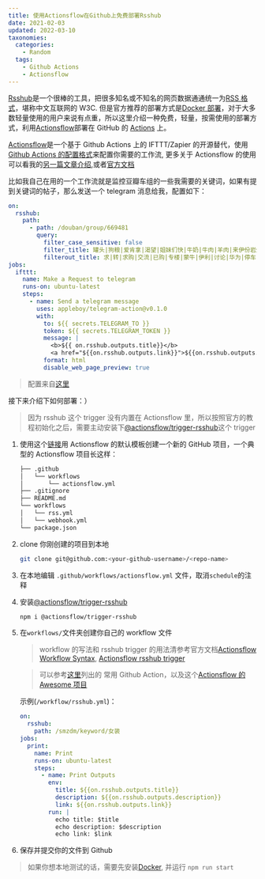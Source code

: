 ```yaml
---
title: 使用Actionsflow在Github上免费部署Rsshub
date: 2021-02-03
updated: 2022-03-10
taxonomies:
  categories:
    - Random
  tags:
    - Github Actions
    - Actionsflow
---
```


[Rsshub](https://github.com/DIYgod/RSSHub)是一个很棒的工具，把很多知名或不知名的网页数据通通统一为[RSS 格式](https://en.wikipedia.org/wiki/RSS)，堪称中文互联网的 W3C. 但是官方推荐的部署方式是[Docker 部署](https://docs.rsshub.app/install/#docker-compose-bu-shu)，对于大多数轻量使用的用户来说有点重，所以这里介绍一种免费，轻量，按需使用的部署方式，利用[Actionsflow](https://github.com/actionsflow/actionsflow)部署在 GitHub 的 [Actions](https://docs.github.com/en/actions) 上。

[Actionsflow](https://github.com/actionsflow/actionsflow)是一个基于 Github Actions 上的 IFTTT/Zapier 的开源替代，使用 [Github Actions 的配置格式](https://actionsflow.github.io/docs/workflow/)来配置你需要的工作流, 更多关于 Actionsflow 的使用可以看我的[另一篇文章介绍](https://blog.owenyoung.com/zh/posts/actionsflow/),或者[官方文档](https://actionsflow.github.io/docs/)

<!-- more -->

比如我自己在用的一个工作流就是监控豆瓣车组的一些我需要的关键词，如果有提到关键词的帖子，那么发送一个 telegram 消息给我，配置如下：

```yaml
on:
  rsshub:
    path:
      - path: /douban/group/669481
        query:
          filter_case_sensitive: false
          filter_title: 罐头|狗粮|爱肯拿|渴望|姐妹们快|牛奶|牛肉|羊肉|来伊份岩烧|来伊份面包|烤箱|生鲜|螺蛳粉|米诺|果酸|杏仁酸|鸡蛋|大米|薅|cr海盐|洗头膏|崔娅蓬松|洗鼻|橙
          filterout_title: 求|转|求购|交流|已购|专楼|蒙牛|伊利|讨论|华为|停车|代拍|完|分装|意向|拼单|删|一元
jobs:
  ifttt:
    name: Make a Request to telegram
    runs-on: ubuntu-latest
    steps:
      - name: Send a telegram message
        uses: appleboy/telegram-action@v0.1.0
        with:
          to: ${{ secrets.TELEGRAM_TO }}
          token: ${{ secrets.TELEGRAM_TOKEN }}
          message: |
            <b>${{ on.rsshub.outputs.title}}</b>
            <a href="${{on.rsshub.outputs.link}}">${{on.rsshub.outputs.description}}</a>
          format: html
          disable_web_page_preview: true
```

> 配置来自[这里](https://github.com/theowenyoung/actionsflow-workflow/blob/main/workflows/rsshub.yml)

接下来介绍下如何部署：）

> 因为 rsshub 这个 trigger 没有内置在 Actionsflow 里，所以按照官方的教程初始化之后，需要主动安装下[@actionsflow/trigger-rsshub](https://github.com/theowenyoung/actionsflow-trigger-rsshub)这个 trigger

1.  使用这个[链接](https://github.com/actionsflow/actionsflow-workflow-default/generate)用 Actionsflow 的默认模板创建一个新的 GitHub 项目，一个典型的 Actionsflow 项目长这样：

    ```bash
    ├── .github
    │   └── workflows
    │       └── actionsflow.yml
    ├── .gitignore
    ├── README.md
    └── workflows
    │   └── rss.yml
    │   └── webhook.yml
    └── package.json
    ```

1.  clone 你刚创建的项目到本地

    ```bash
    git clone git@github.com:<your-github-username>/<repo-name>
    ```

1.  在本地编辑 `.github/workflows/actionsflow.yml` 文件，取消`schedule`的注释

1.  安装[@actionsflow/trigger-rsshub](https://github.com/theowenyoung/actionsflow-trigger-rsshub)

    ```bash
    npm i @actionsflow/trigger-rsshub
    ```

1.  在`workflows/`文件夹创建你自己的 workflow 文件

    > workflow 的写法和 rsshub trigger 的用法清参考官方文档[Actionsflow Workflow Syntax](https://actionsflow.github.io/docs/workflow/), [Actionsflow rsshub trigger](https://github.com/theowenyoung/actionsflow-trigger-rsshub)

    > 可以参考[这里](https://actionsflow.github.io/docs/actions/)列出的 常用 Github Action，以及这个[Actionsflow 的 Awesome 项目](https://github.com/actionsflow/awesome-actionsflow)

    示例(`/workflow/rsshub.yml`)：

    ```yaml
    on:
      rsshub:
        path: /smzdm/keyword/女装
    jobs:
      print:
        name: Print
        runs-on: ubuntu-latest
        steps:
          - name: Print Outputs
            env:
              title: ${{on.rsshub.outputs.title}}
              description: ${{on.rsshub.outputs.description}}
              link: ${{on.rsshub.outputs.link}}
            run: |
              echo title: $title
              echo description: $description
              echo link: $link
    ```

1.  保存并提交你的文件到 Github

> 如果你想本地测试的话，需要先安装[Docker](https://docs.docker.com/get-docker/), 并运行 `npm run start`
